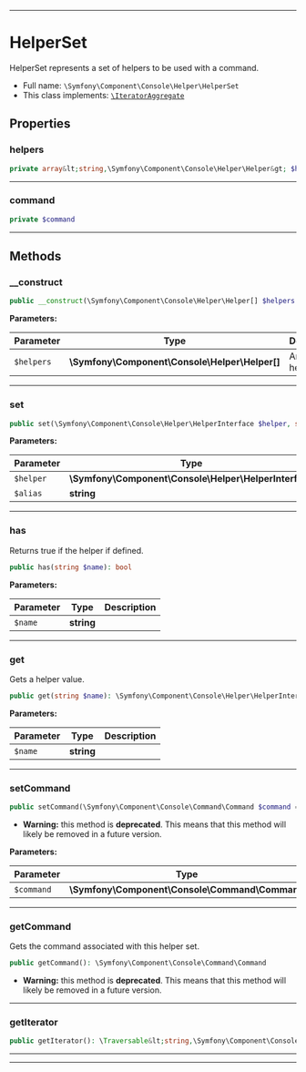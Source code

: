 ***

# HelperSet

HelperSet represents a set of helpers to be used with a command.



* Full name: `\Symfony\Component\Console\Helper\HelperSet`
* This class implements:
[`\IteratorAggregate`](../../../../IteratorAggregate.md)



## Properties


### helpers



```php
private array&lt;string,\Symfony\Component\Console\Helper\Helper&gt; $helpers
```






***

### command



```php
private $command
```






***

## Methods


### __construct



```php
public __construct(\Symfony\Component\Console\Helper\Helper[] $helpers = []): mixed
```








**Parameters:**

| Parameter | Type | Description |
|-----------|------|-------------|
| `$helpers` | **\Symfony\Component\Console\Helper\Helper[]** | An array of helper |




***

### set



```php
public set(\Symfony\Component\Console\Helper\HelperInterface $helper, string $alias = null): mixed
```








**Parameters:**

| Parameter | Type | Description |
|-----------|------|-------------|
| `$helper` | **\Symfony\Component\Console\Helper\HelperInterface** |  |
| `$alias` | **string** |  |




***

### has

Returns true if the helper if defined.

```php
public has(string $name): bool
```








**Parameters:**

| Parameter | Type | Description |
|-----------|------|-------------|
| `$name` | **string** |  |




***

### get

Gets a helper value.

```php
public get(string $name): \Symfony\Component\Console\Helper\HelperInterface
```








**Parameters:**

| Parameter | Type | Description |
|-----------|------|-------------|
| `$name` | **string** |  |




***

### setCommand



```php
public setCommand(\Symfony\Component\Console\Command\Command $command = null): mixed
```






* **Warning:** this method is **deprecated**. This means that this method will likely be removed in a future version.



**Parameters:**

| Parameter | Type | Description |
|-----------|------|-------------|
| `$command` | **\Symfony\Component\Console\Command\Command** |  |




***

### getCommand

Gets the command associated with this helper set.

```php
public getCommand(): \Symfony\Component\Console\Command\Command
```






* **Warning:** this method is **deprecated**. This means that this method will likely be removed in a future version.






***

### getIterator



```php
public getIterator(): \Traversable&lt;string,\Symfony\Component\Console\Helper\Helper&gt;
```











***


***

